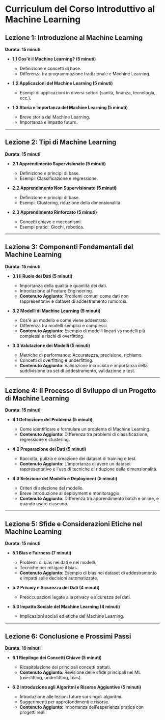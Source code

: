 # Curriculum del Corso Introduttivo al Machine Learning

## Lezione 1: Introduzione al Machine Learning
**Durata: 15 minuti**

- **1.1 Cos'è il Machine Learning? (5 minuti)**
  - Definizione e concetti di base.
  - Differenza tra programmazione tradizionale e Machine Learning.

- **1.2 Applicazioni del Machine Learning (5 minuti)**
  - Esempi di applicazioni in diversi settori (sanità, finanza, tecnologia, ecc.).

- **1.3 Storia e Importanza del Machine Learning (5 minuti)**
  - Breve storia del Machine Learning.
  - Importanza e impatto futuro.

---

## Lezione 2: Tipi di Machine Learning
**Durata: 15 minuti**

- **2.1 Apprendimento Supervisionato (5 minuti)**
  - Definizione e principi di base.
  - Esempi: Classificazione e regressione.

- **2.2 Apprendimento Non Supervisionato (5 minuti)**
  - Definizione e principi di base.
  - Esempi: Clustering, riduzione della dimensionalità.

- **2.3 Apprendimento Rinforzato (5 minuti)**
  - Concetti chiave e meccanismi.
  - Esempi pratici: Giochi, robotica.

---

## Lezione 3: Componenti Fondamentali del Machine Learning
**Durata: 15 minuti**

- **3.1 Il Ruolo dei Dati (5 minuti)**
  - Importanza della qualità e quantità dei dati.
  - Introduzione al Feature Engineering.
  - **Contenuto Aggiunto**: Problemi comuni come dati non rappresentativi e dataset di addestramento rumorosi.

- **3.2 Modelli di Machine Learning (5 minuti)**
  - Cos'è un modello e come viene addestrato.
  - Differenza tra modelli semplici e complessi.
  - **Contenuto Aggiunto**: Esempio di modelli lineari vs modelli più complessi e rischi di overfitting.

- **3.3 Valutazione dei Modelli (5 minuti)**
  - Metriche di performance: Accuratezza, precisione, richiamo.
  - Concetti di overfitting e underfitting.
  - **Contenuto Aggiunto**: Validazione incrociata e importanza della suddivisione tra set di addestramento, validazione e test.

---

## Lezione 4: Il Processo di Sviluppo di un Progetto di Machine Learning
**Durata: 15 minuti**

- **4.1 Definizione del Problema (5 minuti)**
  - Come identificare e formulare un problema di Machine Learning.
  - **Contenuto Aggiunto**: Differenza tra problemi di classificazione, regressione e clustering.

- **4.2 Preparazione dei Dati (5 minuti)**
  - Raccolta, pulizia e creazione dei dataset di training e test.
  - **Contenuto Aggiunto**: L'importanza di avere un dataset rappresentativo e l'uso di tecniche di riduzione della dimensionalità.

- **4.3 Selezione del Modello e Deployment (5 minuti)**
  - Criteri di selezione del modello.
  - Breve introduzione al deployment e monitoraggio.
  - **Contenuto Aggiunto**: Differenza tra apprendimento batch e online, e quando usare ciascuno.

---

## Lezione 5: Sfide e Considerazioni Etiche nel Machine Learning
**Durata: 15 minuti**

- **5.1 Bias e Fairness (7 minuti)**
  - Problemi di bias nei dati e nei modelli.
  - Tecniche per mitigare il bias.
  - **Contenuto Aggiunto**: Esempio di bias nei dataset di addestramento e impatti sulle decisioni automatizzate.

- **5.2 Privacy e Sicurezza dei Dati (4 minuti)**
  - Preoccupazioni legate alla privacy e sicurezza dei dati.

- **5.3 Impatto Sociale del Machine Learning (4 minuti)**
  - Implicazioni sociali ed etiche del Machine Learning.

---

## Lezione 6: Conclusione e Prossimi Passi
**Durata: 10 minuti**

- **6.1 Riepilogo dei Concetti Chiave (5 minuti)**
  - Ricapitolazione dei principali concetti trattati.
  - **Contenuto Aggiunto**: Revisione delle sfide principali nel ML (overfitting, underfitting, bias).

- **6.2 Introduzione agli Algoritmi e Risorse Aggiuntive (5 minuti)**
  - Introduzione alle lezioni future sui singoli algoritmi.
  - Suggerimenti per approfondimenti e risorse.
  - **Contenuto Aggiunto**: Importanza dell'esperienza pratica con progetti reali.
